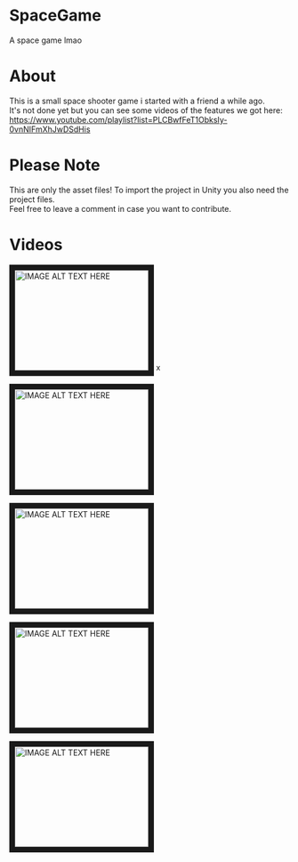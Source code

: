 # SpaceGame
A space game lmao

# About
This is a small space shooter game i started with a friend a while ago.</br>
It's not done yet but you can see some videos of the features we got here:</br>
https://www.youtube.com/playlist?list=PLCBwfFeT1ObksIy-0vnNIFmXhJwDSdHis

# Please Note
This are only the asset files! To import the project in Unity you also need the project files.</br>
Feel free to leave a comment in case you want to contribute.

# Videos
<a href="http://www.youtube.com/watch?feature=player_embedded&v=YOUTUBE_VIDEO_ID_HERE
" target="_blank"><img src="http://img.youtube.com/vi/mM_Tr-fhpWw/0.jpg" 
alt="IMAGE ALT TEXT HERE" width="240" height="180" border="10" /></a> x

<a href="http://www.youtube.com/watch?feature=player_embedded&v=YOUTUBE_VIDEO_ID_HERE
" target="_blank"><img src="http://img.youtube.com/vi/JsNNkEj1dkY/0.jpg" 
alt="IMAGE ALT TEXT HERE" width="240" height="180" border="10" /></a>

<a href="http://www.youtube.com/watch?feature=player_embedded&v=YOUTUBE_VIDEO_ID_HERE
" target="_blank"><img src="http://img.youtube.com/vi/YOUTUBE_VIDEO_ID_HERE/0.jpg" 
alt="IMAGE ALT TEXT HERE" width="240" height="180" border="10" /></a>

<a href="http://www.youtube.com/watch?feature=player_embedded&v=YOUTUBE_VIDEO_ID_HERE
" target="_blank"><img src="http://img.youtube.com/vi/YOUTUBE_VIDEO_ID_HERE/0.jpg" 
alt="IMAGE ALT TEXT HERE" width="240" height="180" border="10" /></a>

<a href="http://www.youtube.com/watch?feature=player_embedded&v=YOUTUBE_VIDEO_ID_HERE
" target="_blank"><img src="http://img.youtube.com/vi/YOUTUBE_VIDEO_ID_HERE/0.jpg" 
alt="IMAGE ALT TEXT HERE" width="240" height="180" border="10" /></a>
